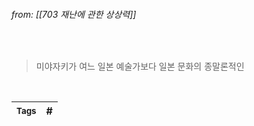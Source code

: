 
###### from: [[703 재난에 관한 상상력]]

<br/>

>미야자키가 여느 일본 예술가보다 일본 문화의 종말론적인  

<br/>

| <small> Tags </small> | # |
| --- | --- |
